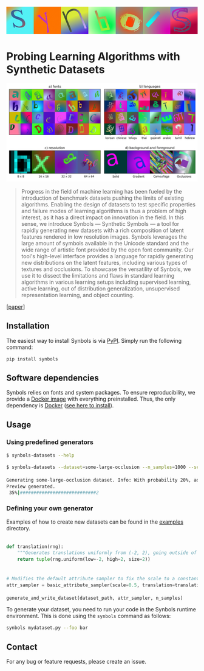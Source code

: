 ![#Synbols](https://github.com/ElementAI/synbols/raw/funkytitle/title.png)
# Probing Learning Algorithms with Synthetic Datasets

![Synbols](https://github.com/ElementAI/synbols/raw/master/cover.png)

> Progress in the field of machine learning has been fueled by the introduction of benchmark datasets pushing the limits of existing algorithms.  Enabling the design of datasets to test specific properties and failure modes of learning algorithms is thus a problem of high interest, as it has a direct impact on innovation in the field. In this sense, we introduce Synbols — Synthetic Symbols — a tool for rapidly generating new datasets with a rich composition of latent features rendered in low resolution images. Synbols leverages the large amount of symbols available in the Unicode standard and the wide range of artistic font provided by the open font community. Our tool's high-level interface provides a language for rapidly generating new distributions on the latent features, including various types of textures and occlusions. To showcase the versatility of Synbols, we use it to dissect the limitations and flaws in standard learning algorithms in various learning setups including supervised learning, active learning, out of distribution generalization, unsupervised representation learning, and object counting.

[[paper]](https://github.com/ElementAI/synbols/raw/master/docs/synbols_paper.pdf)

## Installation

The easiest way to install Synbols is via [PyPI](https://pypi.org/project/synbols/). Simply run the following command:

```bash
pip install synbols
```


## Software dependencies

Synbols relies on fonts and system packages. To ensure reproducibility, we provide a [Docker image](https://hub.docker.com/r/aldro61/synbols/tags) with everything
preinstalled. Thus, the only dependency is [Docker](https://docs.docker.com/get-docker/) ([see here to install](https://docs.docker.com/get-docker/)).

## Usage

### Using predefined generators

```bash
$ synbols-datasets --help
```

```bash
$ synbols-datasets --dataset=some-large-occlusion --n_samples=1000 --seed=42

Generating some-large-occlusion dataset. Info: With probability 20%, add a large occlusion over the existing symbol.
Preview generated.
 35%|############################2                                                   | 353/1000 [00:05<00:10, 63.38it/s]
```
### Defining your own generator


Examples of how to create new datasets can be found in the [examples](examples) directory.

```python

def translation(rng):
    """Generates translations uniformly from (-2, 2), going outside of the box."""
    return tuple(rng.uniform(low=-2, high=2, size=2))


# Modifies the default attribute sampler to fix the scale to a constant and the (x,y) translation to a new distribution
attr_sampler = basic_attribute_sampler(scale=0.5, translation=translation)

generate_and_write_dataset(dataset_path, attr_sampler, n_samples)

```

To generate your dataset, you need to run your code in the Synbols runtime environment. This is done using the `synbols` command as follows:

```bash
synbols mydataset.py --foo bar
```


## Contact

For any bug or feature requests, please create an issue.
